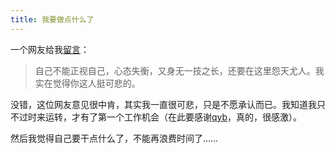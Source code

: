 ```yaml
---
title: 我要做点什么了
---
```

一个网友给我[留言][0]：  

> 自己不能正视自己，心态失衡，又身无一技之长，还要在这里怨天尤人。我实在觉得你这人挺可悲的。
> 
> 

没错，这位网友意见很中肯，其实我一直很可悲，只是不愿承认而已。我知道我只不过时来运转，才有了第一个工作机会（在此要感谢[qyb][1]，真的，很感激）。

然后我觉得自己要干点什么了，不能再浪费时间了……

[0]: http://realazy.com/blog//?p=19#comment-5
[1]: http://dev.eyou.com/?q=user/3
